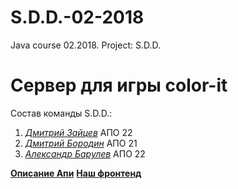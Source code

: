 # S.D.D.-02-2018
Java course 02.2018. Project: S.D.D.

<h1>Сервер для игры color-it</h1>

Состав команды S.D.D.:
1) <a href="https://github.com/HaseProgram" style="font-style: italic;">Дмитрий Зайцев</a> АПО 22
2) <a href="https://github.com/BorodinDmitriy" style="font-style: italic;">Дмитрий Бородин</a> АПО 21
3) <a href="https://github.com/HustonMmmavr" style="font-style: italic;">Александр Барулев</a> АПО 22

<a href="https://app.swaggerhub.com/apis/HustonMmmavr/S.D.D.api/" style="font-weight: bold">Описание Апи</a>
<a href="https://color-it.online" style="font-weight: bold"> Наш фронтенд </a>
